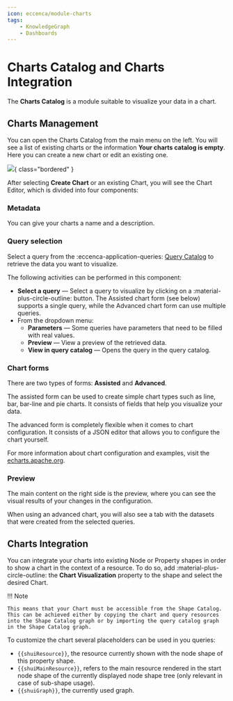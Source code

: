 ```yaml
---
icon: eccenca/module-charts
tags:
    - KnowledgeGraph
    - Dashboards
---
```


# Charts Catalog and Charts Integration

The **Charts Catalog** is a module suitable to visualize your data in a chart.

## Charts Management

You can open the Charts Catalog from the main menu on the left.
You will see a list of existing charts or the information **Your charts catalog is empty**.
Here you can create a new chart or edit an existing one.

![](23-03-ChartCreation.gif){ class="bordered" }

After selecting **Create Chart** or an existing Chart, you will see the Chart Editor, which is divided into four components:

### Metadata

You can give your charts a name and a description.

### Query selection

Select a query from the :eccenca-application-queries: [Query Catalog](../query-module/index.md) to retrieve the data you want to visualize.

The following activities can be performed in this component:

-   **Select a query** — Select a query to visualize by clicking on a :material-plus-circle-outline: button.
    The Assisted chart form (see below) supports a single query, while the Advanced chart form can use multiple queries.
-   From the dropdown menu:
    -   **Parameters** — Some queries have parameters that need to be filled with real values.
    -   **Preview** — View a preview of the retrieved data.
    -   **View in query catalog** — Opens the query in the query catalog.

### Chart forms

There are two types of forms: **Assisted** and **Advanced**.

The assisted form can be used to create simple chart types such as line, bar, bar-line and pie charts.
It consists of fields that help you visualize your data.

The advanced form is completely flexible when it comes to chart configuration.
It consists of a JSON editor that allows you to configure the chart yourself.

For more information about chart configuration and examples, visit the [echarts.apache.org](https://echarts.apache.org/examples/en/index.html).

### Preview

The main content on the right side is the preview, where you can see the visual results of your changes in the configuration.

When using an advanced chart, you will also see a tab with the datasets that were created from the selected queries.

## Charts Integration

You can integrate your charts into existing Node or Property shapes in order to show a chart in the context of a resource.
To do so, add :material-plus-circle-outline: the **Chart Visualization** property to the shape and select the desired Chart.

!!! Note

    This means that your Chart must be accessible from the Shape Catalog.
    This can be achieved either by copying the chart and query resources into the Shape Catalog graph or by importing the query catalog graph in the Shape Catalog graph.

To customize the chart several placeholders can be used in you queries:

-   `{{shuiResource}}`, the resource currently shown with the node shape of this property shape.
-   `{{shuiMainResource}}`, refers to the main resource rendered in the start node shape of the currently displayed node shape tree (only relevant in case of sub-shape usage).
-   `{{shuiGraph}}`, the currently used graph.
